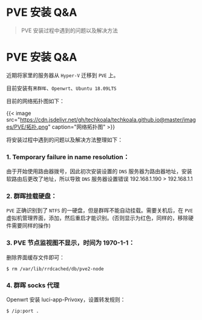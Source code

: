 # PVE 安装 Q&A


> PVE 安装过程中遇到的问题以及解决方法

<!--more-->

# PVE 安装 Q&A

近期将家里的服务器从 `Hyper-V` 迁移到 `PVE` 上。

目前安装有`黑群晖`、`Openwrt`、`Ubuntu 18.09LTS`

目前的网络拓扑图如下：

{{< image src="https://cdn.jsdelivr.net/gh/techkoala/techkoala.github.io@master/images/PVE/拓扑.png" caption="网络拓扑图" >}}

将安装过程中遇到的问题以及解决方法整理如下：

### 1. Temporary failure in name resolution：

由于开始使用路由器拨号，因此初次安装设置的 `DNS` 服务器为路由器地址，安装软路由后更改了地址，所以导致 `DNS` 服务器设置错误 192.168.1.190 > 192.168.1.1

### 2. 群晖挂载硬盘：

`PVE` 正确识别到了 `NTFS` 的一硬盘，但是群晖不能自动挂载。需要关机后，在 `PVE` 虚拟机管理界面，添加，然后重启才能识别。(否则显示为红色，同样的，移除硬件需要同样的操作)

### 3. PVE 节点监视图不显示，时间为 1970-1-1：

删除界面缓存文件即可：

```Shell
$ rm /var/lib/rrdcached/db/pve2-node
```

### 4. 群晖 socks 代理

Openwrt 安装 luci-app-Privoxy，设置转发规则：

```Shell
$ /ip:port .
```

